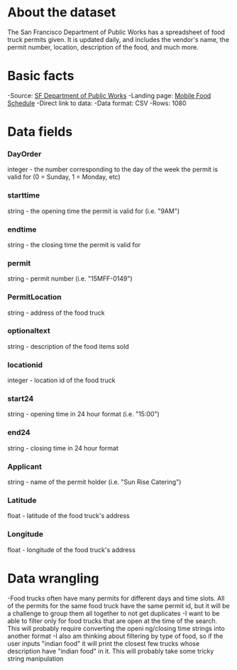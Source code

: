 # About the dataset
The San Francisco Department of Public Works has a spreadsheet of food truck permits given. It is updated daily, and includes the vendor's name, the permit number, location, description of the food, and much more.


# Basic facts
-Source: <a href = "http://www.sfdpw.org">SF Department of Public Works</a>
-Landing page: <a href="https://data.sfgov.org/Economy-and-Community/Mobile-Food-Schedule/jjew-r69b">Mobile Food Schedule</a>
-Direct link to data:
-Data format: CSV
-Rows: 1080


# Data fields

### DayOrder
integer - the number corresponding to the day of the week the permit is valid for (0 = Sunday, 1 = Monday, etc)

### starttime
string - the opening time the permit is valid for (i.e. "9AM")

### endtime
string - the closing time the permit is valid for

### permit
string - permit number (i.e. "15MFF-0149")

### PermitLocation
string - address of the food truck

### optionaltext
string - description of the food items sold

### locationid
integer - location id of the food truck

### start24
string - opening time in 24 hour format (i.e. "15:00")

### end24
string - closing time in 24 hour format

### Applicant
string - name of the permit holder (i.e. "Sun Rise Catering")

### Latitude
float - latitude of the food truck's address

### Longitude
float - longitude of the food truck's address


# Data wrangling
-Food trucks often have many permits for different days and time slots. All of the permits for the same food truck have the same permit id, but it will be a challenge to group them all together to not get duplicates
-I want to be able to filter only for food trucks that are open at the time of the search. This will probably require converting the openi
ng/closing time strings into another format
-I also am thinking about filtering by type of food, so if the user inputs "indian food" it will print the closest few trucks whose description have "indian food" in it. This will probably take some tricky string manipulation
